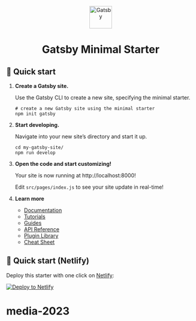 <p align="center">
  <a href="https://www.gatsbyjs.com/?utm_source=starter&utm_medium=readme&utm_campaign=minimal-starter">
    <img alt="Gatsby" src="https://www.gatsbyjs.com/Gatsby-Monogram.svg" width="60" />
  </a>
</p>
<h1 align="center">
  Gatsby Minimal Starter
</h1>

## 🚀 Quick start

1.  **Create a Gatsby site.**

    Use the Gatsby CLI to create a new site, specifying the minimal starter.

    ```shell
    # create a new Gatsby site using the minimal starter
    npm init gatsby
    ```

2.  **Start developing.**

    Navigate into your new site’s directory and start it up.

    ```shell
    cd my-gatsby-site/
    npm run develop
    ```

3.  **Open the code and start customizing!**

    Your site is now running at http://localhost:8000!

    Edit `src/pages/index.js` to see your site update in real-time!

4.  **Learn more**

    - [Documentation](https://www.gatsbyjs.com/docs/?utm_source=starter&utm_medium=readme&utm_campaign=minimal-starter)
    - [Tutorials](https://www.gatsbyjs.com/docs/tutorial/?utm_source=starter&utm_medium=readme&utm_campaign=minimal-starter)
    - [Guides](https://www.gatsbyjs.com/docs/how-to/?utm_source=starter&utm_medium=readme&utm_campaign=minimal-starter)
    - [API Reference](https://www.gatsbyjs.com/docs/api-reference/?utm_source=starter&utm_medium=readme&utm_campaign=minimal-starter)
    - [Plugin Library](https://www.gatsbyjs.com/plugins?utm_source=starter&utm_medium=readme&utm_campaign=minimal-starter)
    - [Cheat Sheet](https://www.gatsbyjs.com/docs/cheat-sheet/?utm_source=starter&utm_medium=readme&utm_campaign=minimal-starter)

## 🚀 Quick start (Netlify)

Deploy this starter with one click on [Netlify](https://app.netlify.com/signup):

[<img src="https://www.netlify.com/img/deploy/button.svg" alt="Deploy to Netlify" />](https://app.netlify.com/start/deploy?repository=https://github.com/gatsbyjs/gatsby-starter-minimal)
# media-2023
